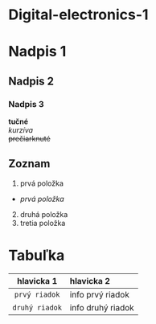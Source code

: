 # Digital-electronics-1

# Nadpis 1
## Nadpis 2
### Nadpis 3

**tučné**  
*kurzíva*  
~~prečiarknuté~~  

## Zoznam

1. prvá položka
 * *prvá položka*
2. druhá položka
3. tretia položka


# Tabuľka

| **hlavicka 1** | **hlavicka 2** |
| :-: | :-- |
| `prvý riadok` | info prvý riadok |
| `druhý riadok` | info druhý riadok |
